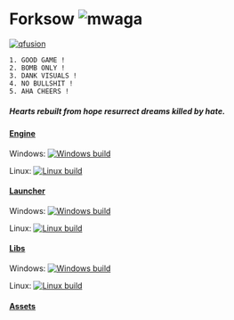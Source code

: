 # Forksow ![mwaga](https://cdn.discordapp.com/emojis/456007735197171712.png)

[![qfusion](https://i.imgur.com/XGsXu5w.png)](https://github.com/qfusion)

    1. GOOD GAME !
    2. BOMB ONLY !
    3. DANK VISUALS !
    4. NO BULLSHIT !
    5. AHA CHEERS !

##### Hearts rebuilt from hope resurrect dreams killed by hate. 

#### [Engine](https://github.com/mikejsavage/forksow)

Windows: [![Windows build](https://ci.appveyor.com/api/projects/status/gm4uucsa58bpgx57?svg=true)](https://ci.appveyor.com/project/mikejsavage/forksow)

Linux: [![Linux build](https://ci.appveyor.com/api/projects/status/5w58n5uk3dfekm1m?svg=true)](https://ci.appveyor.com/project/mikejsavage/forksow-g1fxg)

#### [Launcher](https://github.com/mikejsavage/forksow-launcher)

Windows: [![Windows build](https://ci.appveyor.com/api/projects/status/0xprq9d61lojw3yn?svg=true)](https://ci.appveyor.com/project/mikejsavage/forksow-launcher)

Linux: [![Linux build](https://ci.appveyor.com/api/projects/status/bj5c143bdn2juabl?svg=true)](https://ci.appveyor.com/project/mikejsavage/forksow-launcher-jbg0q)

#### [Libs](https://github.com/mikejsavage/forksow-libs)

Windows: [![Windows build](https://ci.appveyor.com/api/projects/status/09ds7hu7mkhan9lk?svg=true)](https://ci.appveyor.com/project/mikejsavage/forksow-libs)

Linux: [![Linux build](https://ci.appveyor.com/api/projects/status/3f2klr95870lfxhg?svg=true)](https://ci.appveyor.com/project/mikejsavage/forksow-libs-1j5tj)

#### [Assets](https://github.com/mikejsavage/forksow-assets)

